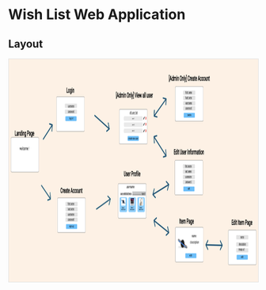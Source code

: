 # Wish List Web Application 

## Layout
<img style="border: 1px solid rgba(0, 0, 0, 0.1);" width="1000" height="450" src="https://github.com/larafonse/CST438Project2/blob/main/p2.png?raw=true"/>
